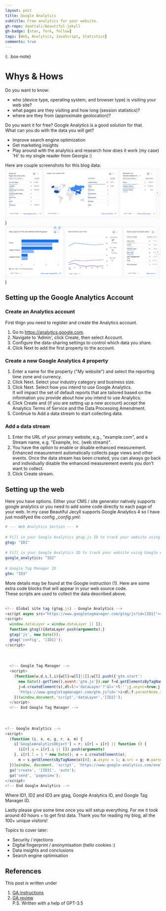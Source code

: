 ```yaml
---
layout: post
title: Google Analytics
subtitle: Free analytics for your website.
gh-repo: daattali/beautiful-jekyll
gh-badge: [star, fork, follow]
tags: [Web, Analytics, JavaScript, Statistics]
comments: true
---
```


{: .box-note}

# Whys & Hows
Do you want to know:  
- who (device type, operating system, and browser type) is visiting your web site?  
- what pages are they visiting and how long (session statistics)?  
- where are they from (approximate geolocation)?  
  
Do you want it for free? Google Analytics is a good solution for that.  
What can you do with the data you will get?  
- Improve search engine optimization  
- Get marketing insights
- Play around with the analytics and research how does it work (my case)  
'Hi' to my single reader from Georgia :)

Here are couple screenshots for this blog data:  
![GA4 screen #1](https://github.com/vvzhukov/vvzhukov.github.io/blob/master/assets/img/GA_screenshot1.PNG?raw=true))    
![GA4 screen #2](https://github.com/vvzhukov/vvzhukov.github.io/blob/master/assets/img/GA_screenshot2.PNG?raw=true))   

## Setting up the Google Analytics Account  

### Create an Analytics account  
First thign you need to register and create the Analytics account.  
1. Go to https://analytics.google.com.  
2. Navigate to 'Admin', click Create, then select Account.
3. Configure the data-sharing settings to control which data you share.
4. Click Next to add the first property to the account.  

### Create a new Google Analytics 4 property  
1. Enter a name for the property ("My website") and select the reporting time zone and currency.  
2. Click Next. Select your industry category and business size.  
3. Click Next. Select how you intend to use Google Analytics.  
It will impact the set of default reports that are tailored based on the information you provide about how you intend to use Analytics.
4. Click Create and (if you are setting up a new account) accept the Analytics Terms of Service and the Data Processing Amendment.  
5. Continue to Add a data stream to start collecting data.  

### Add a data stream
1. Enter the URL of your primary website, e.g., "example.com", and a Stream name, e.g. "Example, Inc. (web stream)".  
2. You have the option to enable or disable enhanced measurement. Enhanced measurement automatically collects page views and other events. Once the data stream has been created, you can always go back and individually disable the enhanced measurement events you don’t want to collect.  
3. Click Create stream.  
   
## Setting up the web  
Here you have options. Either your CMS / site generator natively supports google analytics or you need to add some code directly to each page of your web.
In my case Beautiful Jecyll supports Google Analytics 4 so I have just modifyed the config *_config.yml*:  
```yml
# --- Web Analytics Section --- #

# Fill in your Google Analytics gtag.js ID to track your website using gtag
gtag: "ID1"

# Fill in your Google Analytics ID to track your website using Google Analytics
google_analytics: "ID2"

# Google Tag Manager ID
gtm: "ID3"
```
More details may be found at the Google instruction (1).
Here are some extra code blocks that will appear in your web source code.  
These scripts are used to collect the data described above.
```javascript

<!-- Global site tag (gtag.js) - Google Analytics -->
<script async src="https://www.googletagmanager.com/gtag/js?id=[ID1]"></script>
<script>
  window.dataLayer = window.dataLayer || [];
  function gtag(){dataLayer.push(arguments);}
  gtag('js', new Date());
  gtag('config', '[ID1]');
</script>


  
  <!-- Google Tag Manager -->
  <script>
    (function(w,d,s,l,i){w[l]=w[l]||[];w[l].push({'gtm.start':
      new Date().getTime(),event:'gtm.js'});var f=d.getElementsByTagName(s)[0],
      j=d.createElement(s),dl=l!='dataLayer'?'&l='+l:'';j.async=true;j.src=
      'https://www.googletagmanager.com/gtm.js?id='+i+dl;f.parentNode.insertBefore(j,f);
    })(window,document,'script','dataLayer','[ID2]');
  </script>
  <!-- End Google Tag Manager -->


  
<!-- Google Analytics -->
<script>
  (function (i, s, o, g, r, a, m) {
    i['GoogleAnalyticsObject'] = r; i[r] = i[r] || function () {
      (i[r].q = i[r].q || []).push(arguments)
    }, i[r].l = 1 * new Date(); a = s.createElement(o),
      m = s.getElementsByTagName(o)[0]; a.async = 1; a.src = g; m.parentNode.insertBefore(a, m)
  })(window, document, 'script', 'https://www.google-analytics.com/analytics.js', 'ga');
  ga('create', '[ID3]', 'auto');
  ga('send', 'pageview');
</script>
<!-- End Google Analytics -->
```
Where ID1, ID2 and ID3 are gtag, Google Analytics ID, and Google Tag Manager ID.  

Lastly please give some time once you will setup everything. For me it took around 40 hours + to get first data.
Thank you for reading my blog, all the 100+ unique visitors!  

Topics to cover later:  
- Security / injections  
- Digital fingerprint / anonymisation (hello cookies :)  
- Data insights and conclusions  
- Search engine optimisation  

## References
This post is written under
1. [GA instructions](https://learn.deeplearning.ai/llmops/lesson/1/introduction)
2. [GA review](https://developers.google.com/analytics/learn/beginners#:~:text=Google%20Analytics%20collects%20data%20from,for%20your%20specific%20use%20cases.)  
P.S. Written with a help of GPT-3.5
